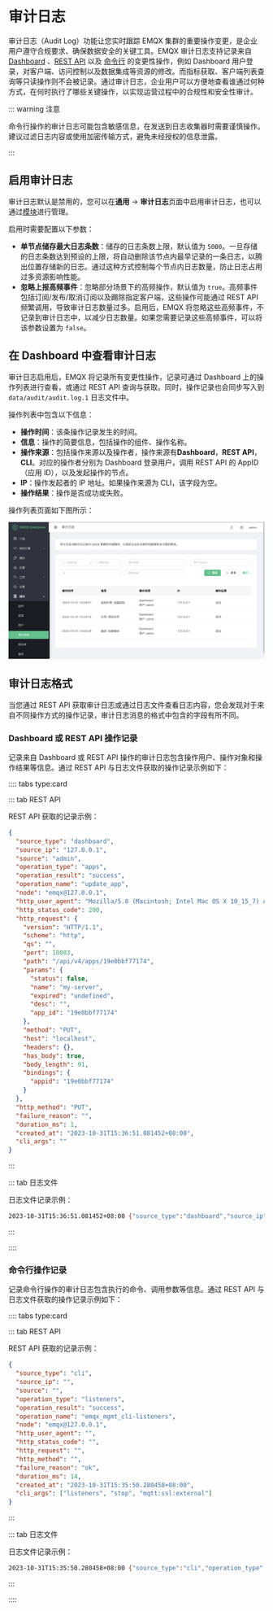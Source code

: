 # 审计日志

审计日志（Audit Log）功能让您实时跟踪 EMQX 集群的重要操作变更，是企业用户遵守合规要求、确保数据安全的关键工具。EMQX 审计日志支持记录来自 [Dashboard](../getting-started/dashboard-ee.md) 、[REST API](../advanced/http-api.md) 以及 [命令行](../advanced/cli.md) 的变更性操作，例如 Dashboard 用户登录，对客户端、访问控制以及数据集成等资源的修改。而指标获取、客户端列表查询等只读操作则不会被记录。通过审计日志，企业用户可以方便地查看谁通过何种方式，在何时执行了哪些关键操作，以实现运营过程中的合规性和安全性审计。

::: warning 注意

命令行操作的审计日志可能包含敏感信息，在发送到日志收集器时需要谨慎操作。建议过滤日志内容或使用加密传输方式，避免未经授权的信息泄露。

:::

## 启用审计日志

审计日志默认是禁用的，您可以在**通用** -> **审计日志**页面中启用审计日志，也可以通过[模块](../modules/audit.md)进行管理。

启用时需要配置以下参数：

- **单节点储存最大日志条数**：储存的日志条数上限，默认值为 `5000`。一旦存储的日志条数达到预设的上限，将自动删除该节点内最早记录的一条日志，以腾出位置存储新的日志。通过这种方式控制每个节点内日志数量，防止日志占用过多资源影响性能。
- **忽略上报高频事件**：忽略部分场景下的高频操作，默认值为 `true`。高频事件包括订阅/发布/取消订阅以及踢除指定客户端，这些操作可能通过 REST API 频繁调用，导致审计日志数量过多。启用后，EMQX 将忽略这些高频事件，不记录到审计日志中，以减少日志数量。如果您需要记录这些高频事件，可以将该参数设置为 `false`。

## 在 Dashboard 中查看审计日志

审计日志启用后，EMQX 将记录所有变更性操作，记录可通过 Dashboard 上的操作列表进行查看，或通过 REST API 查询与获取。同时，操作记录也会同步写入到 `data/audit/audit.log.1` 日志文件中。

操作列表中包含以下信息：

- **操作时间**：该条操作记录发生的时间。
- **信息**：操作的简要信息，包括操作的组件、操作名称。
- **操作来源**：包括操作来源以及操作者，操作来源有**Dashboard**，**REST API**，**CLI**。对应的操作者分别为 Dashboard 登录用户，调用 REST API 的 AppID（应用 ID），以及发起操作的节点。
- **IP**：操作发起者的 IP 地址。如果操作来源为 CLI，该字段为空。
- **操作结果**：操作是否成功或失败。

操作列表页面如下图所示：

![Audit Log 列表](./assets/audit-log-list.png)

## 审计日志格式

当您通过 REST API 获取审计日志或通过日志文件查看日志内容，您会发现对于来自不同操作方式的操作记录，审计日志消息的格式中包含的字段有所不同。

### Dashboard 或 REST API 操作记录

记录来自 Dashboard 或 REST API 操作的审计日志包含操作用户、操作对象和操作结果等信息。通过 REST API 与日志文件获取的操作记录示例如下：

:::: tabs type:card

::: tab REST API

REST API 获取的记录示例：

```json
{
  "source_type": "dashboard",
  "source_ip": "127.0.0.1",
  "source": "admin",
  "operation_type": "apps",
  "operation_result": "success",
  "operation_name": "update_app",
  "node": "emqx@127.0.0.1",
  "http_user_agent": "Mozilla/5.0 (Macintosh; Intel Mac OS X 10_15_7) AppleWebKit/537.36 (KHTML, like Gecko) Chrome/118.0.0.0 Safari/537.36",
  "http_status_code": 200,
  "http_request": {
    "version": "HTTP/1.1",
    "scheme": "http",
    "qs": "",
    "port": 18083,
    "path": "/api/v4/apps/19e0bbf77174",
    "params": {
      "status": false,
      "name": "my-server",
      "expired": "undefined",
      "desc": "",
      "app_id": "19e0bbf77174"
    },
    "method": "PUT",
    "host": "localhost",
    "headers": {},
    "has_body": true,
    "body_length": 91,
    "bindings": {
      "appid": "19e0bbf77174"
    }
  },
  "http_method": "PUT",
  "failure_reason": "",
  "duration_ms": 1,
  "created_at": "2023-10-31T15:36:51.081452+08:00",
  "cli_args": ""
}
```

:::

::: tab 日志文件

日志文件记录示例：

```bash
2023-10-31T15:36:51.081452+08:00 {"source_type":"dashboard","source_ip":"127.0.0.1","source":"admin","operation_type":"apps","operation_result":"success","operation_name":"update_app","node":"emqx@127.0.0.1","http_user_agent":"Mozilla/5.0 (Macintosh; Intel Mac OS X 10_15_7) AppleWebKit/537.36 (KHTML, like Gecko) Chrome/118.0.0.0 Safari/537.36","http_status_code":200,"http_request":{"version":"HTTP/1.1","scheme":"http","qs":"","port":18083,"path":"/api/v4/apps/19e0bbf77174","params":{"status":false,"name":"my-server","expired":"undefined","desc":"","app_id":"19e0bbf77174"},"method":"PUT","host":"localhost","headers":{},"has_body":true,"body_length":91,"bindings":{"appid":"19e0bbf77174"}},"http_method":"PUT","duration_ms":1,"created_at":1698737811081452}
```

:::

::::

### 命令行操作记录

记录命令行操作的审计日志包含执行的命令、调用参数等信息。通过 REST API 与日志文件获取的操作记录示例如下：

:::: tabs type:card

::: tab REST API

REST API 获取的记录示例：

```json
{
  "source_type": "cli",
  "source_ip": "",
  "source": "",
  "operation_type": "listeners",
  "operation_result": "success",
  "operation_name": "emqx_mgmt_cli-listeners",
  "node": "emqx@127.0.0.1",
  "http_user_agent": "",
  "http_status_code": "",
  "http_request": "",
  "http_method": "",
  "failure_reason": "ok",
  "duration_ms": 14,
  "created_at": "2023-10-31T15:35:50.280458+08:00",
  "cli_args": ["listeners", "stop", "mqtt:ssl:external"]
}
```

:::

::: tab 日志文件

日志文件记录示例：

```bash
2023-10-31T15:35:50.280458+08:00 {"source_type":"cli","operation_type":"listeners","operation_result":"success","operation_name":"emqx_mgmt_cli-listeners","node":"emqx@127.0.0.1","failure_reason":"ok","duration_ms":14,"created_at":1698737750280458,"cli_args":["listeners","stop","mqtt:ssl:external"]}
```

:::

::::
